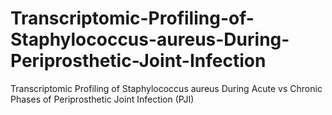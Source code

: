 # Transcriptomic-Profiling-of-Staphylococcus-aureus-During-Periprosthetic-Joint-Infection
Transcriptomic Profiling of Staphylococcus aureus During Acute vs Chronic Phases of Periprosthetic Joint Infection (PJI)
